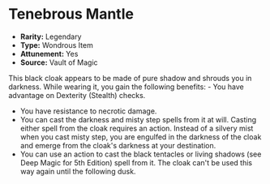 # Tenebrous Mantle

- **Rarity:** Legendary
- **Type:** Wondrous Item
- **Attunement:** Yes
- **Source:** Vault of Magic

This black cloak appears to be made of pure shadow and shrouds you in darkness. While wearing it, you gain the following benefits: - You have advantage on Dexterity (Stealth) checks.
- You have resistance to necrotic damage.
- You can cast the darkness and misty step spells from it at will. Casting either spell from the cloak requires an action. Instead of a silvery mist when you cast misty step, you are engulfed in the darkness of the cloak and emerge from the cloak's darkness at your destination.
- You can use an action to cast the black tentacles or living shadows (see Deep Magic for 5th Edition) spell from it. The cloak can't be used this way again until the following dusk.
